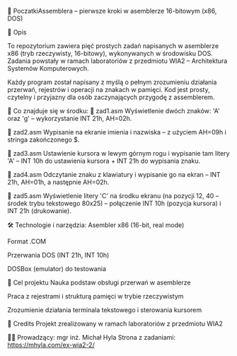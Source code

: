 📂 PoczatkiAssemblera – pierwsze kroki w asemblerze 16-bitowym (x86, DOS)

🔧 Opis

To repozytorium zawiera pięć prostych zadań napisanych w asemblerze x86 (tryb rzeczywisty, 16-bitowy), wykonywanych w środowisku DOS. Zadania powstały w ramach laboratoriów z przedmiotu WIA2 – Architektura Systemów Komputerowych.

Każdy program został napisany z myślą o pełnym zrozumieniu działania przerwań, rejestrów i operacji na znakach w pamięci. Kod jest prosty, czytelny i przyjazny dla osób zaczynających przygodę z assemblerem.

🧠 Co znajduje się w środku:
🔹 zad1.asm
Wyświetlenie dwóch znaków: 'A' oraz 'g' – wykorzystanie INT 21h, AH=02h.

🔹 zad2.asm
Wypisanie na ekranie imienia i nazwiska – z użyciem AH=09h i stringa zakończonego $.

🔹 zad3.asm
Ustawienie kursora w lewym górnym rogu i wypisanie tam litery 'A' – INT 10h do ustawienia kursora + INT 21h do wypisania znaku.

🔹 zad4.asm
Odczytanie znaku z klawiatury i wypisanie go na ekran – INT 21h, AH=01h, a następnie AH=02h.

🔹 zad5.asm
Wyświetlenie litery 'C' na środku ekranu (na pozycji 12, 40 – środek trybu tekstowego 80x25) – połączenie INT 10h (pozycja kursora) i INT 21h (drukowanie).

🛠 Technologie i narzędzia:
Asembler x86 (16-bit, real mode)

Format .COM

Przerwania DOS (INT 21h, INT 10h)

DOSBox (emulator) do testowania

🎯 Cel projektu
Nauka podstaw obsługi przerwań w asemblerze

Praca z rejestrami i strukturą pamięci w trybie rzeczywistym

Zrozumienie działania terminala tekstowego i sterowania kursorem

🏁 Credits
Projekt zrealizowany w ramach laboratoriów z przedmiotu WIA2

🧑‍🏫 Prowadzący:
mgr inż. Michał Hyla
Strona z zadaniami: https://mhyla.com/ex-wia2-2/
